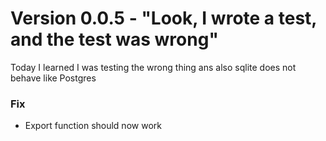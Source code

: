 # Version 0.0.5 - "Look, I wrote a test, and the test was wrong"

Today I learned I was testing the wrong thing ans also sqlite does not behave like Postgres

### Fix

* Export function should now work
